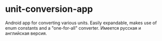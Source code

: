 # unit-conversion-app

Android app for converting various units. Easily expandable, makes use of enum constants and a "one-for-all" converter.
Имеется русская и английская версия.
